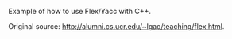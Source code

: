 Example of how to use Flex/Yacc with C++.

Original source: <http://alumni.cs.ucr.edu/~lgao/teaching/flex.html>.
